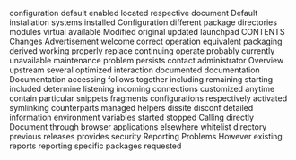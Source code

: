 configuration
default
enabled
located
respective
document
Default
installation
systems
installed
Configuration
different
package
directories
modules
virtual
available
Modified
original
updated
launchpad
CONTENTS
Changes
Advertisement
welcome
correct
operation
equivalent
packaging
derived
working
properly
replace
continuing
operate
probably
currently
unavailable
maintenance
problem
persists
contact
administrator
Overview
upstream
several
optimized
interaction
documented
documentation
Documentation
accessing
follows
together
including
remaining
starting
included
determine
listening
incoming
connections
customized
anytime
contain
particular
snippets
fragments
configurations
respectively
activated
symlinking
counterparts
managed
helpers
dissite
disconf
detailed
information
environment
variables
started
stopped
Calling
directly
Document
through
browser
applications
elsewhere
whitelist
directory
previous
releases
provides
security
Reporting
Problems
However
existing
reports
reporting
specific
packages
requested
